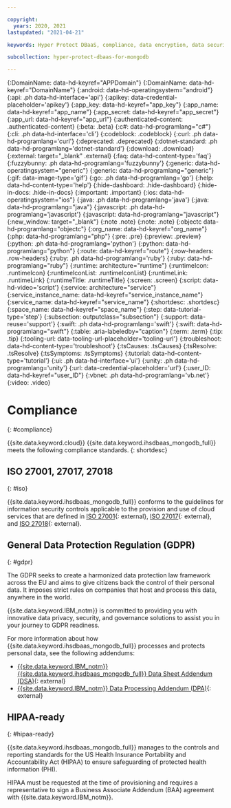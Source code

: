 ```yaml
---

copyright:
  years: 2020, 2021
lastupdated: "2021-04-21"

keywords: Hyper Protect DBaaS, compliance, data encryption, data security

subcollection: hyper-protect-dbaas-for-mongodb

---
```


{:DomainName: data-hd-keyref="APPDomain"}
{:DomainName: data-hd-keyref="DomainName"}
{:android: data-hd-operatingsystem="android"}
{:api: .ph data-hd-interface='api'}
{:apikey: data-credential-placeholder='apikey'}
{:app_key: data-hd-keyref="app_key"}
{:app_name: data-hd-keyref="app_name"}
{:app_secret: data-hd-keyref="app_secret"}
{:app_url: data-hd-keyref="app_url"}
{:authenticated-content: .authenticated-content}
{:beta: .beta}
{:c#: data-hd-programlang="c#"}
{:cli: .ph data-hd-interface='cli'}
{:codeblock: .codeblock}
{:curl: .ph data-hd-programlang='curl'}
{:deprecated: .deprecated}
{:dotnet-standard: .ph data-hd-programlang='dotnet-standard'}
{:download: .download}
{:external: target="_blank" .external}
{:faq: data-hd-content-type='faq'}
{:fuzzybunny: .ph data-hd-programlang='fuzzybunny'}
{:generic: data-hd-operatingsystem="generic"}
{:generic: data-hd-programlang="generic"}
{:gif: data-image-type='gif'}
{:go: .ph data-hd-programlang='go'}
{:help: data-hd-content-type='help'}
{:hide-dashboard: .hide-dashboard}
{:hide-in-docs: .hide-in-docs}
{:important: .important}
{:ios: data-hd-operatingsystem="ios"}
{:java: .ph data-hd-programlang='java'}
{:java: data-hd-programlang="java"}
{:javascript: .ph data-hd-programlang='javascript'}
{:javascript: data-hd-programlang="javascript"}
{:new_window: target="_blank"}
{:note .note}
{:note: .note}
{:objectc data-hd-programlang="objectc"}
{:org_name: data-hd-keyref="org_name"}
{:php: data-hd-programlang="php"}
{:pre: .pre}
{:preview: .preview}
{:python: .ph data-hd-programlang='python'}
{:python: data-hd-programlang="python"}
{:route: data-hd-keyref="route"}
{:row-headers: .row-headers}
{:ruby: .ph data-hd-programlang='ruby'}
{:ruby: data-hd-programlang="ruby"}
{:runtime: architecture="runtime"}
{:runtimeIcon: .runtimeIcon}
{:runtimeIconList: .runtimeIconList}
{:runtimeLink: .runtimeLink}
{:runtimeTitle: .runtimeTitle}
{:screen: .screen}
{:script: data-hd-video='script'}
{:service: architecture="service"}
{:service_instance_name: data-hd-keyref="service_instance_name"}
{:service_name: data-hd-keyref="service_name"}
{:shortdesc: .shortdesc}
{:space_name: data-hd-keyref="space_name"}
{:step: data-tutorial-type='step'}
{:subsection: outputclass="subsection"}
{:support: data-reuse='support'}
{:swift: .ph data-hd-programlang='swift'}
{:swift: data-hd-programlang="swift"}
{:table: .aria-labeledby="caption"}
{:term: .term}
{:tip: .tip}
{:tooling-url: data-tooling-url-placeholder='tooling-url'}
{:troubleshoot: data-hd-content-type='troubleshoot'}
{:tsCauses: .tsCauses}
{:tsResolve: .tsResolve}
{:tsSymptoms: .tsSymptoms}
{:tutorial: data-hd-content-type='tutorial'}
{:ui: .ph data-hd-interface='ui'}
{:unity: .ph data-hd-programlang='unity'}
{:url: data-credential-placeholder='url'}
{:user_ID: data-hd-keyref="user_ID"}
{:vbnet: .ph data-hd-programlang='vb.net'}
{:video: .video}


# Compliance
{: #compliance}

{{site.data.keyword.cloud}} {{site.data.keyword.ihsdbaas_mongodb_full}} meets the following compliance standards.
{: shortdesc}

## ISO 27001, 27017, 27018
{: #iso}

{{site.data.keyword.ihsdbaas_mongodb_full}} conforms to the guidelines for information security controls applicable to the provision and use of cloud services that are defined in [ISO 27001](https://www.iso.org/standard/54534.html){: external}, [ISO 27017](https://www.iso.org/standard/43757.html){: external}, and [ISO 27018](https://www.iso.org/standard/76559.html){: external}.

## General Data Protection Regulation (GDPR)
{: #gdpr}

The GDPR seeks to create a harmonized data protection law framework across the EU and aims to give citizens back the control of their personal data. It imposes strict rules on companies that host and process this data, anywhere in the world.

{{site.data.keyword.IBM_notm}} is committed to providing you with innovative data privacy, security, and governance solutions to assist you in your journey to GDPR readiness.

 

For more information about how {{site.data.keyword.ihsdbaas_mongodb_full}} processes and protects personal data, see the following addendums:
- [{{site.data.keyword.IBM_notm}} {{site.data.keyword.ihsdbaas_mongodb_full}} Data Sheet Addendum (DSA)](https://www.ibm.com/software/reports/compatibility/clarity-reports/report/html/softwareReqsForProduct?deliverableId=7CCAB2006A7411E982882C5D069DA07A){: external}
- [{{site.data.keyword.IBM_notm}} Data Processing Addendum (DPA)](https://www.ibm.com/support/customer/csol/terms/?cat=dpa){: external}

## HIPAA-ready
{: #hipaa-ready}

{{site.data.keyword.ihsdbaas_mongodb_full}} manages to the controls and reporting standards for the US Health Insurance Portability and Accountability Act (HIPAA) to ensure safeguarding of protected health information (PHI).

HIPAA must be requested at the time of provisioning and requires a representative to sign a Business Associate Addendum (BAA) agreement with {{site.data.keyword.IBM_notm}}.
